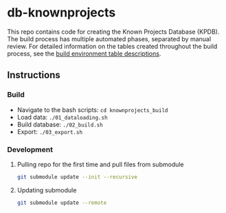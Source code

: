 # db-knownprojects

This repo contains code for creating the Known Projects Database (KPDB). The build process has multiple automated phases, separated by manual review. For detailed information on the tables created throughout the build process, see the [build environment table descriptions](https://github.com/NYCPlanning/db-knownprojects/wiki/Build-environment-tables).

## Instructions

### Build

- Navigate to the bash scripts: `cd knownprojects_build`
- Load data: `./01_dataloading.sh`
- Build database: `./02_build.sh`
- Export: `./03_export.sh`

### Development

1. Pulling repo for the first time and pull files from submodule

    ```bash
    git submodule update --init --recursive
    ```

2. Updating submodule

    ```bash
    git submodule update --remote
    ```
